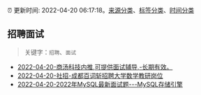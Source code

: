 :alarm_clock: 更新时间: 2022-04-20 06:17:18。[来源分类](../README.md)、[标签分类](../TAGS.md)、[时间分类](../TIMELINE.md)

## 招聘面试


> 关键字：`招聘`、`面试`



- [2022-04-20-商汤科技内推,可提供面试辅导,-长期有效。](https://www.v2ex.com/t/848105) 
- [2022-04-20-社招-成都百词斩招聘大学数学教研岗位](https://www.v2ex.com/t/848086) 
- [2022-04-20-2022年MySQL最新面试题---MySQL存储引擎](https://toutiao.io/k/fud8xqa) 